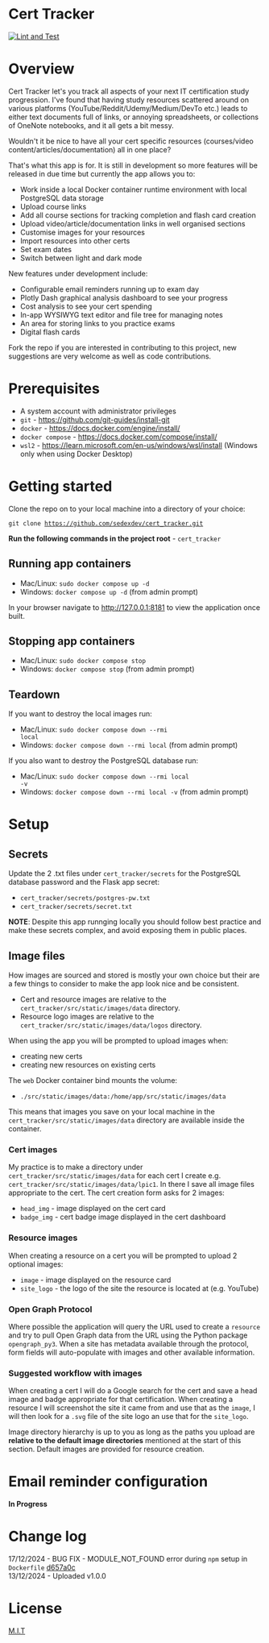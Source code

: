 # Cert Tracker

[![Lint and Test](https://github.com/sedexdev/cert_tracker/actions/workflows/test.yml/badge.svg)](https://github.com/sedexdev/cert_tracker/actions/workflows/test.yml)

# Overview

Cert Tracker let's you track all aspects of your next IT certification study progression. I've found that having study resources scattered around on various platforms (YouTube/Reddit/Udemy/Medium/DevTo etc.) leads to either text documents full of links, or annoying spreadsheets, or collections of OneNote notebooks, and it all gets a bit messy.

Wouldn't it be nice to have all your cert specific resources (courses/video content/articles/documentation) all in one place?

That's what this app is for. It is still in development so more features will be released in due time but currently the app allows you to:

- Work inside a local Docker container runtime environment with local PostgreSQL data storage
- Upload course links
- Add all course sections for tracking completion and flash card creation
- Upload video/article/documentation links in well organised sections
- Customise images for your resources
- Import resources into other certs
- Set exam dates
- Switch between light and dark mode

New features under development include:

- Configurable email reminders running up to exam day
- Plotly Dash graphical analysis dashboard to see your progress
- Cost analysis to see your cert spending
- In-app WYSIWYG text editor and file tree for managing notes
- An area for storing links to you practice exams
- Digital flash cards

Fork the repo if you are interested in contributing to this project, new suggestions are very welcome as well as code contributions.

# Prerequisites

- A system account with administrator privileges
- <code>git</code> - https://github.com/git-guides/install-git
- <code>docker</code> - https://docs.docker.com/engine/install/
- <code>docker compose</code> - https://docs.docker.com/compose/install/
- <code>wsl2</code> - https://learn.microsoft.com/en-us/windows/wsl/install (Windows only when using Docker Desktop)

# Getting started 

Clone the repo on to your local machine into a directory of your choice:

<code>git clone https://github.com/sedexdev/cert_tracker.git</code>

**Run the following commands in the project root** - <code>cert_tracker</code>

## Running app containers

- Mac/Linux: <code>sudo docker compose up -d</code></br>
- Windows: <code>docker compose up -d</code> (from admin prompt)

In your browser navigate to http://127.0.0.1:8181 to view the application once built.

## Stopping app containers

- Mac/Linux: <code>sudo docker compose stop</code></br>
- Windows: <code>docker compose stop</code> (from admin prompt)

## Teardown

If you want to destroy the local images run:

- Mac/Linux: <code>sudo docker compose down --rmi local</code></br>
- Windows: <code>docker compose down --rmi local</code> (from admin prompt)

If you also want to destroy the PostgreSQL database run:

- Mac/Linux: <code>sudo docker compose down --rmi local -v</code></br>
- Windows: <code>docker compose down --rmi local -v</code> (from admin prompt)

# Setup

## Secrets

Update the 2 .txt files under <code>cert_tracker/secrets</code> for the PostgreSQL database password and the Flask app secret:

- <code>cert_tracker/secrets/postgres-pw.txt</code>
- <code>cert_tracker/secrets/secret.txt</code>

**NOTE**: Despite this app runnging locally you should follow best practice and make these secrets complex, and avoid exposing them in public places.

## Image files

How images are sourced and stored is mostly your own choice but their are a few things to consider to make the app look nice and be consistent.

- Cert and resource images are relative to the <code>cert_tracker/src/static/images/data</code> directory.
- Resource logo images are relative to the <code>cert_tracker/src/static/images/data/logos</code> directory.

When using the app you will be prompted to upload images when:

- creating new certs
- creating new resources on existing certs

The <code>web</code> Docker container bind mounts the volume:

- <code>./src/static/images/data:/home/app/src/static/images/data</code>

This means that images you save on your local machine in the <code>cert_tracker/src/static/images/data</code> directory are available inside the container.

### Cert images

My practice is to make a directory under <code>cert_tracker/src/static/images/data</code> for each cert I create e.g. <code>cert_tracker/src/static/images/data/lpic1</code>. In there I save all image files appropriate to the cert. The cert creation form asks for 2 images:

- <code>head_img</code> - image displayed on the cert card
- <code>badge_img</code> - cert badge image displayed in the cert dashboard

### Resource images

When creating a resource on a cert you will be prompted to upload 2 optional images:

- <code>image</code> - image displayed on the resource card
- <code>site_logo</code> - the logo of the site the resource is located at (e.g. YouTube)

### Open Graph Protocol

Where possible the application will query the URL used to create a <code>resource</code> and try to pull Open Graph data from the URL using the Python package <code>opengraph_py3</code>. When a site has metadata available through the protocol, form fields will auto-populate with images and other available information.

### Suggested workflow with images

When creating a cert I will do a Google search for the cert and save a head image and badge appropriate for that certification. When creating a resource I will screenshot the site it came from and use that as the <code>image</code>, I will then look for a <code>.svg</code> file of the site logo an use that for the <code>site_logo</code>.

Image directory hierarchy is up to you as long as the paths you upload are **relative to the default image directories** mentioned at the start of this section. Default images are provided for resource creation.

# Email reminder configuration

**In Progress**

# Change log

17/12/2024 - BUG FIX - MODULE_NOT_FOUND error during <code>npm</code> setup in <code>Dockerfile</code> [d657a0c](https://github.com/sedexdev/cert_tracker/commit/d657a0ce10e4e38b8623ef92b95b3df77a1ba2da)</br>
13/12/2024 - Uploaded v1.0.0

# License

[M.I.T](https://github.com/sedexdev/cert_tracker/blob/main/LICENSE)
